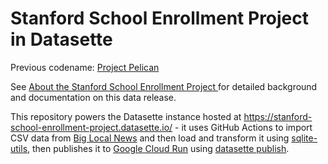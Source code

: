 # Stanford School Enrollment Project in Datasette

Previous codename: [Project Pelican](https://simonwillison.net/search/?q=%22project+pelican%22)

See [About the Stanford School Enrollment Project 
](https://docs.google.com/document/d/1WRm4KZPDGL1USPaf0E1AIa7gbyeKncv04Pg_rM1N7po/edit) for detailed background and documentation on this data release.

This repository powers the Datasette instance hosted at https://stanford-school-enrollment-project.datasette.io/ - it uses GitHub Actions to import CSV data from [Big Local News](https://biglocalnews.org/) and then load and transform it using [sqlite-utils](https://sqlite-utils.datasette.io/en/stable/cli.html), then publishes it to [Google Cloud Run](https://cloud.google.com/run) using [datasette publish](https://docs.datasette.io/en/stable/publish.html#publishing-to-google-cloud-run).

